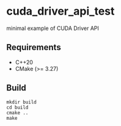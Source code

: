 # cuda_driver_api_test

minimal example of CUDA Driver API

## Requirements

* C++20
* CMake (>= 3.27)

## Build

```
mkdir build
cd build
cmake ..
make
```